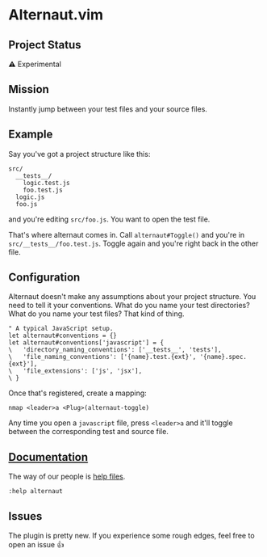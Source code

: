 # Alternaut.vim

## Project Status
:warning: Experimental

## Mission
Instantly jump between your test files and your source files.

## Example
Say you've got a project structure like this:
```
src/
  __tests__/
    logic.test.js
    foo.test.js
  logic.js
  foo.js
```

and you're editing `src/foo.js`. You want to open the test file.

That's where alternaut comes in. Call `alternaut#Toggle()` and you're in
`src/__tests__/foo.test.js`. Toggle again and you're right back in the other
file.

## Configuration
Alternaut doesn't make any assumptions about your project structure. You need
to tell it your conventions. What do you name your test directories? What do
you name your test files? That kind of thing.

```viml
" A typical JavaScript setup.
let alternaut#conventions = {}
let alternaut#conventions['javascript'] = {
\   'directory_naming_conventions': ['__tests__', 'tests'],
\   'file_naming_conventions': ['{name}.test.{ext}', '{name}.spec.{ext}'],
\   'file_extensions': ['js', 'jsx'],
\ }
```

Once that's registered, create a mapping:
```viml
nmap <leader>a <Plug>(alternaut-toggle)
```

Any time you open a `javascript` file, press `<leader>a` and it'll toggle
between the corresponding test and source file.

## [Documentation](https://github.com/PsychoLlama/alternaut.vim/blob/main/doc/alternaut.txt)
The way of our people is [help files](https://github.com/PsychoLlama/alternaut.vim/blob/main/doc/alternaut.txt).
```viml
:help alternaut
```

## Issues
The plugin is pretty new. If you experience some rough edges, feel free to
open an issue :thumbsup:
